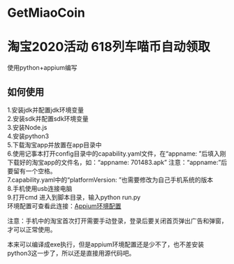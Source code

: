 # GetMiaoCoin
淘宝2020活动 618列车喵币自动领取
==
使用python+appium编写
## 如何使用
1.安装jdk并配置jdk环境变量<br>
2.安装sdk并配置sdk环境变量<br>
3.安装Node.js<br>
4.安装python3<br>
5.下载淘宝app并放置在app目录中<br>
6.使用记事本打开config目录中的capability.yaml文件，在“appname: ”后填入刚下载好的淘宝app的文件名，如：“appname: 701483.apk” 注意：“appname:”后要留有一个空格。<br>
7.capability.yaml中的“platformVersion: ”也需要修改为自己手机系统的版本<br>
8.手机使用usb连接电脑<br>
9.打开cmd 进入到脚本目录，输入python run.py<br>
环境配置可查看此连接：[Appium环境配置](https://github.com/CaptainJi/Appium-AutoTest/blob/master/Appium%20MD%E6%95%99%E7%A8%8B/Appium%E5%9F%BA%E7%A1%80/3.Appium%E7%8E%AF%E5%A2%83%E9%85%8D%E7%BD%AE.md)

注意：手机中的淘宝首次打开需要手动登录，登录后要关闭首页弹出广告和弹窗，才可以正常使用。

本来可以编译成exe执行，但是appium环境配置还是少不了，也不差安装python3这一步了，所以还是直接用源代码吧。
